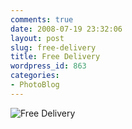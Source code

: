 ```yaml
---
comments: true
date: 2008-07-19 23:32:06
layout: post
slug: free-delivery
title: Free Delivery
wordpress_id: 863
categories:
- PhotoBlog
---
```


![Free Delivery](http://ryanfitzer.com/main/wp-content/uploads/2008/07/corner-jesus.jpg)
